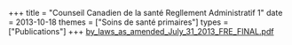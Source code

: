 +++
title = "Counseil Canadien de la santé Regllement Administratif 1"
date = 2013-10-18
themes = ["Soins de santé primaires"]
types = ["Publications"]
+++
[by_laws_as_amended_July_31_2013_FRE_FINAL.pdf](/files/by_laws_as_amended_July_31_2013_FRE_FINAL.pdf)
